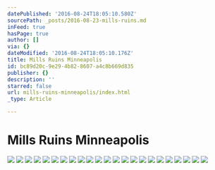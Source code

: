 ```yaml
---
datePublished: '2016-08-24T18:05:10.580Z'
sourcePath: _posts/2016-08-23-mills-ruins.md
inFeed: true
hasPage: true
author: []
via: {}
dateModified: '2016-08-24T18:05:10.176Z'
title: Mills Ruins Minneapolis
id: bc89d20c-9e29-4b82-8607-a4c8b669d835
publisher: {}
description: ''
starred: false
url: mills-ruins-minneapolis/index.html
_type: Article

---
```

# Mills Ruins Minneapolis
![](https://the-grid-user-content.s3-us-west-2.amazonaws.com/f6863971-ef81-4508-a0de-7012787aeb28.jpg)
![](https://the-grid-user-content.s3-us-west-2.amazonaws.com/f50a7b40-0a33-4b8e-bb10-b2d39960a105.jpg)
![](https://the-grid-user-content.s3-us-west-2.amazonaws.com/74e3b1dc-5850-4f5a-8022-7f082c83d493.jpg)
![](https://the-grid-user-content.s3-us-west-2.amazonaws.com/6caebe41-a8b4-4c87-bd87-b74c5bba07f6.jpg)
![](https://the-grid-user-content.s3-us-west-2.amazonaws.com/ef96df63-1c91-4fee-a516-3ec4686500a6.jpg)
![](https://the-grid-user-content.s3-us-west-2.amazonaws.com/230a9e66-b111-4914-87aa-5eeb049f6e92.jpg)
![](https://the-grid-user-content.s3-us-west-2.amazonaws.com/e780f28a-0e76-4607-82bc-49419d921c1c.jpg)
![](https://the-grid-user-content.s3-us-west-2.amazonaws.com/f8fb7a79-ccaf-4c40-b67b-d982ad016619.jpg)
![](https://the-grid-user-content.s3-us-west-2.amazonaws.com/2413da2e-139d-40d5-a9ac-5511d4f34c9c.jpg)
![](https://the-grid-user-content.s3-us-west-2.amazonaws.com/ec9a8fef-5317-4b66-ad1d-daf3f04ec71e.jpg)
![](https://the-grid-user-content.s3-us-west-2.amazonaws.com/1c648f5b-3070-4ecc-91ab-30aba61bd1a9.jpg)
![](https://the-grid-user-content.s3-us-west-2.amazonaws.com/d6ab4acc-1d68-4634-b183-400a02125bb8.jpg)
![](https://the-grid-user-content.s3-us-west-2.amazonaws.com/464b803e-189c-4077-818e-de831ad0b375.jpg)
![](https://the-grid-user-content.s3-us-west-2.amazonaws.com/21c2f30d-ca83-4296-a835-edf70b2fcb7a.jpg)
![](https://the-grid-user-content.s3-us-west-2.amazonaws.com/4c0f3e5e-4d14-4baf-82b4-2b810ce888b3.jpg)
![](https://the-grid-user-content.s3-us-west-2.amazonaws.com/4086b8dd-e2f4-4b6e-b468-f435d5c8e84a.jpg)
![](https://the-grid-user-content.s3-us-west-2.amazonaws.com/ff0932d2-1de1-4068-bba6-c9be0b3f3d3a.jpg)
![](https://the-grid-user-content.s3-us-west-2.amazonaws.com/3da92bba-8f4f-473e-b394-80a889583b88.jpg)
![](https://the-grid-user-content.s3-us-west-2.amazonaws.com/531b4e80-021c-4a49-879d-08a129a8fc07.jpg)
![](https://the-grid-user-content.s3-us-west-2.amazonaws.com/50a9a3d1-cc68-4ca2-88cf-d073ee17c47f.jpg)
![](https://the-grid-user-content.s3-us-west-2.amazonaws.com/bc2a06e4-63a1-47b8-94e2-655f9953c945.jpg)
![](https://the-grid-user-content.s3-us-west-2.amazonaws.com/37158681-a17e-4057-abe3-e91b53e7f98b.jpg)
![](https://the-grid-user-content.s3-us-west-2.amazonaws.com/9eccac9e-8be0-48fc-a5ba-75a8466fc69b.jpg)